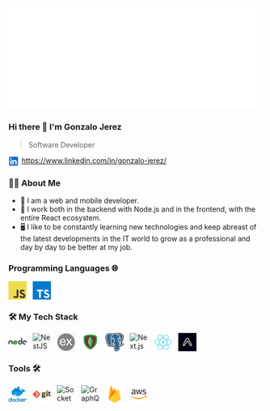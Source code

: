 <img src="./icons/banner.svg"/>

### Hi there 👋 I'm Gonzalo Jerez

> Software Developer

<!-- LINKEDIN -->
<a href="https://www.linkedin.com/in/gonzalo-jerez/" alt="LinkedIn de Gonzalo Jerez" rel="noopener noreferer" style="display: flex; gap:6px">
 <img src="./icons/linkedin.svg" width="20" height="20" alt="LinkedIn logo" />
<span>
  https://www.linkedin.com/in/gonzalo-jerez/
  </span>
</a>

<h3> 👨🏻 About Me </h3>

-  📱 I am a web and mobile developer.
-  🌱 I work both in the backend with Node.js and in the frontend, with the entire React ecosystem.
-  🖥 I like to be constantly learning new technologies and keep abreast of the latest developments in the IT world to grow as a professional and day by day to be better at my job.

### Programming Languages 🌐

<div style="display:flex; gap:12px">
  <img src="https://raw.githubusercontent.com/github/explore/80688e429a7d4ef2fca1e82350fe8e3517d3494d/topics/javascript/javascript.png" alt="Javascript" width="36" height="36">
  <img src="https://raw.githubusercontent.com/github/explore/80688e429a7d4ef2fca1e82350fe8e3517d3494d/topics/typescript/typescript.png" alt="ts logo" width="36" height="36">
</div>

<h3>🛠 My Tech Stack</h3>

<div style="display:flex; gap:12px">
  <img src="https://raw.githubusercontent.com/sachinverma53121/sachinverma53121/master/icons/node.png" alt="Node" width="36" height="36">
  <img src="https://d33wubrfki0l68.cloudfront.net/e937e774cbbe23635999615ad5d7732decad182a/26072/logo-small.ede75a6b.svg" alt="NestJS" width="36" height="36">
  <img src="https://raw.githubusercontent.com/sachinverma53121/sachinverma53121/master/icons/express.png" alt="Express" width="36" height="36">
  <img src="https://raw.githubusercontent.com/sachinverma53121/sachinverma53121/master/icons/mongo.png" alt="Mongo" width="36" height="36">
  <img src="https://raw.githubusercontent.com/github/explore/80688e429a7d4ef2fca1e82350fe8e3517d3494d/topics/postgresql/postgresql.png" alt="PostgreSQL" width="36" height="36">
  <img src="https://nextjs.org/static/favicon/favicon-32x32.png" alt="Next.js" width="36" height="36">
  <img src="https://raw.githubusercontent.com/sachinverma53121/sachinverma53121/master/icons/react.png" alt="React" width="36" height="36">
  <img src="./icons/expo.png" alt="Expo" width="36" height="36" />
</div>

### Tools 🛠️

<div style="display:flex; gap:12px">
  <img src="https://raw.githubusercontent.com/github/explore/80688e429a7d4ef2fca1e82350fe8e3517d3494d/topics/docker/docker.png" alt="Docker" width="36" height="36">
  <img src="https://raw.githubusercontent.com/github/explore/80688e429a7d4ef2fca1e82350fe8e3517d3494d/topics/git/git.png" alt="Git" width="36" height="36">
  <img src="https://socket.io/images/logo.svg" alt="Socket" width="36" height="36">
  <img src="https://graphql.org/img/brand/logos/logo.svg" alt="GraphQL" width="36" height="36">
  <img src="https://raw.githubusercontent.com/github/explore/80688e429a7d4ef2fca1e82350fe8e3517d3494d/topics/firebase/firebase.png" alt="firebase" width="36" height="36">
  <img src="https://raw.githubusercontent.com/github/explore/main/topics/aws/aws.png" style="background-color:#fff" alt="AWS" width="36" height="36">
</div>
